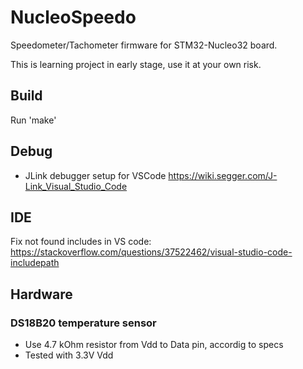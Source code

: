 # NucleoSpeedo
Speedometer/Tachometer firmware for STM32-Nucleo32 board.

This is learning project in early stage, use it at your own risk.

## Build
Run 'make'

## Debug
* JLink debugger setup for VSCode https://wiki.segger.com/J-Link_Visual_Studio_Code

## IDE
Fix not found includes in VS code:
https://stackoverflow.com/questions/37522462/visual-studio-code-includepath

## Hardware
### DS18B20 temperature sensor
* Use 4.7 kOhm resistor from Vdd to Data pin, accordig to specs
* Tested with 3.3V Vdd